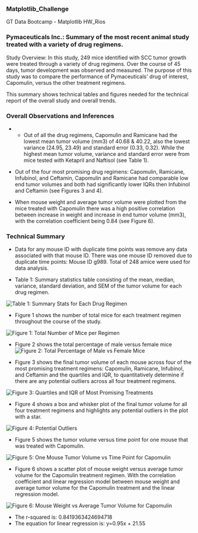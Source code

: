 ### Matplotlib_Challenge
GT Data Bootcamp - Matplotlib HW_Rios

### Pymaceuticals Inc.: Summary of the most recent animal study treated with a variety of drug regimens. 

Study Overview: In this study, 249 mice identified with SCC tumor growth were treated through a variety of drug regimens. Over the course of 45 days, tumor development was observed and measured. The purpose of this study was to compare the performance of Pymaceuticals' drug of interest, Capomulin, versus the other treatment regimens. 

This summary shows technical tables and figures needed for the technical report of the overall study and overall trends.

### Overall Observations and Inferences
* * Out of all the drug regimens, Capomulin and Ramicane had the lowest mean tumor volume (mm3) of 40.68 & 40.22, also the lowest variance (24.95, 23.49) and standard error (0.33, 0.32).  While the highest mean tumor volume, variance and standard error were from mice tested with Ketapril and Naftisol (see Table 1).

* Out of the four most promising drug regimens: Capomulin, Ramicane, Infubinol, and Ceftamin, Capomulin and Ramicane had comparable low end tumor volumes and both had significantly lower IQRs then Infubinol and Ceftamin (see Figures 3 and 4).

* When mouse weight and average tumor volume were plotted from the mice treated with Capomulin there was a high positive correlation between increase in weight and increase in end tumor volume (mm3), with the correlation coefficient being 0.84 (see Figure 6).

### Technical Summary

* Data for any mouse ID with duplicate time points was remove any data associated with that mouse ID.  There was one mouse ID removed due to duplicate time points: Mouse ID g989.  Total of 248 amice were used for data analysis.

* Table 1: Summary statistics table consisting of the mean, median, variance, standard deviation, and SEM of the tumor volume for each drug regimen.

![Table 1: Summary Stats for Each Drug Regimen](figures/summary_drug_regimens.png)

* Figure 1 shows the number of total mice for each treatment regimen throughout the course of the study.

![Figure 1: Total Number of Mice per Regimen](figures/barplottotalmice.png)

* Figure 2 shows the total percentage of male versus female mice
![Figure 2: Total Percentage of Male vs Female Mice](figures/sexofmice.png)

* Figure 3 shows the final tumor volume of each mouse across four of the most promising treatment regimens: Capomulin, Ramicane, Infubinol, and Ceftamin and the quartiles and IQR, to quantitatively determine if there are any potential outliers across all four treatment regimens.

![Figure 3: Quartiles and IQR of Most Promising Treatments](figures/iqr_four_regimens.png)

* Figure 4 shows a box and whisker plot of the final tumor volume for all four treatment regimens and highlights any potential outliers in the plot with a star.

![Figure 4: Potential Outliers](figures/lasttumorvol.png)

* Figure 5 shows the tumor volume versus time point for one mouse that was treated with Capomulin.

![Figure 5: One Mouse Tumor Volume vs Time Point for Capomulin](figures/onemousetumorvol_capomulin.png)

* Figure 6 shows a scatter plot of mouse weight versus average tumor volume for the Capomulin treatment regimen.  With the correlation coefficient and linear regression model between mouse weight and average tumor volume for the Capomulin treatment and the linear regression model.

![Figure 6: Mouse Weight vs Average Tumor Volume for Capomulin](figures/linregcopomulin.png)

* The r-squared is: 0.8419363424694718
* The equation for linear regression is: y=0.95x + 21.55


 
